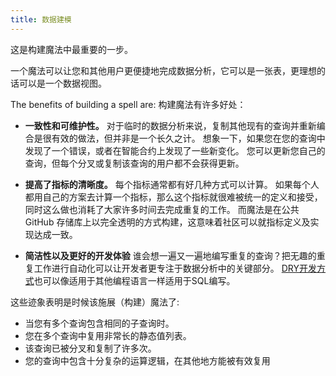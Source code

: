 ```yaml
---
title: 数据建模
---
```


这是构建魔法中最重要的一步。

一个魔法可以让您和其他用户更便捷地完成数据分析，它可以是一张表，更理想的话可以是一个数据视图。

The benefits of building a spell are:
构建魔法有许多好处：

* **一致性和可维护性。** 
对于临时的数据分析来说，复制其他现有的查询并重新编合是很有效的做法，但并非是一个长久之计。
想象一下，如果您在您的查询中发现了一个错误，或者在智能合约上发现了一些新变化。 您可以更新您自己的查询，但每个分叉或复制该查询的用户都不会获得更新。

* **提高了指标的清晰度。** 
每个指标通常都有好几种方式可以计算。 如果每个人都用自己的方案去计算一个指标，那么这个指标就很难被统一的定义和接受，同时这么做也消耗了大家许多时间去完成重复的工作。
而魔法是在公共 GitHub 存储库上以完全透明的方式构建，这意味着社区可以就指标定义及实现达成一致。

* **简洁性以及更好的开发体验** 
谁会想一遍又一遍地编写重复的查询？把无趣的重复工作进行自动化可以让开发者更专注于数据分析中的关键部分。
[DRY开发方式](https://www.softwareyoga.com/is-your-code-dry-or-wet)也可以像适用于其他编程语言一样适用于SQL编写。

这些迹象表明是时候该施展（构建）魔法了:

* 当您有多个查询包含相同的子查询时。
* 您在多个查询中复用非常长的静态值列表。
* 该查询已被分叉和复制了许多次。
* 您的查询中包含十分复杂的运算逻辑，在其他地方能被有效复用